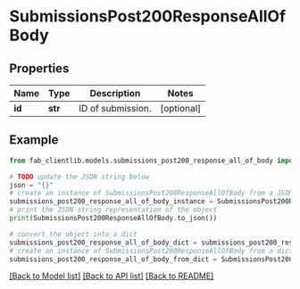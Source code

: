 # SubmissionsPost200ResponseAllOfBody


## Properties

Name | Type | Description | Notes
------------ | ------------- | ------------- | -------------
**id** | **str** | ID of submission. | [optional] 

## Example

```python
from fab_clientlib.models.submissions_post200_response_all_of_body import SubmissionsPost200ResponseAllOfBody

# TODO update the JSON string below
json = "{}"
# create an instance of SubmissionsPost200ResponseAllOfBody from a JSON string
submissions_post200_response_all_of_body_instance = SubmissionsPost200ResponseAllOfBody.from_json(json)
# print the JSON string representation of the object
print(SubmissionsPost200ResponseAllOfBody.to_json())

# convert the object into a dict
submissions_post200_response_all_of_body_dict = submissions_post200_response_all_of_body_instance.to_dict()
# create an instance of SubmissionsPost200ResponseAllOfBody from a dict
submissions_post200_response_all_of_body_from_dict = SubmissionsPost200ResponseAllOfBody.from_dict(submissions_post200_response_all_of_body_dict)
```
[[Back to Model list]](../README.md#documentation-for-models) [[Back to API list]](../README.md#documentation-for-api-endpoints) [[Back to README]](../README.md)


